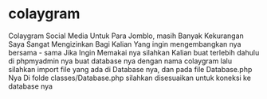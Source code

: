 # colaygram
Colaygram Social Media Untuk Para Jomblo, masih Banyak Kekurangan
Saya Sangat Mengizinkan Bagi Kalian Yang ingin mengembangkan nya bersama - sama
Jika Ingin Memakai nya silahkan Kalian buat terlebih dahulu di phpmyadmin nya
buat database nya dengan nama colaygram lalu silahkan import file yang ada di Database nya,  dan pada file Database.php
Nya Di folde classes/Database.php silahkan disesuaikan untuk koneksi ke database nya
